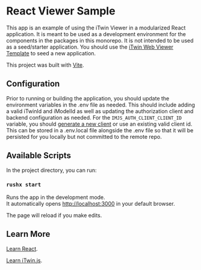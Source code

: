 # React Viewer Sample

This app is an example of using the iTwin Viewer in a modularized React application. It is meant to be used as a development environment for the components in the packages in this monorepo. It is not intended to be used as a seed/starter application. You should use the [iTwin Web Viewer Template](https://github.com/itwin/viewer/tree/main/packages/templates/web) to seed a new application.

This project was built with [Vite](https://github.com/vitejs/vite).

## Configuration

Prior to running or building the application, you should update the environment variables in the .env file as needed. This should include adding a valid iTwinId and iModelId as well as updating the authorization client and backend configuration as needed. For the `IMJS_AUTH_CLIENT_CLIENT_ID` variable, you should [generate a new client](https://www.itwinjs.org/getting-started/registration-dashboard?tab=0) or use an existing valid client id. This can be stored in a .env.local file alongside the .env file so that it will be persisted for you locally but not committed to the remote repo.

## Available Scripts

In the project directory, you can run:

### `rushx start`

Runs the app in the development mode.<br />
It automatically opens [http://localhost:3000](http://localhost:3000) in your default browser.

The page will reload if you make edits.<br />

## Learn More

[Learn React](https://reactjs.org/).

[Learn iTwin.js](https://www.itwinjs.org/learning/).
